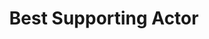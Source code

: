 ---
title: "Best Supporting Actor"
edition: 2018
winner: Mahershala Ali
kind: "actor"
film: green-book.md
image: https://m.media-amazon.com/images/M/MV5BNzZlODM1M2EtYjk0Yi00OGM4LWEwNWMtOTlhMmJiOTIzNDkyXkEyXkFqcGdeQXVyNjUwNzk3NDc@._V1_FMjpg_UX1280_.jpg
type: award
weight: 6
---